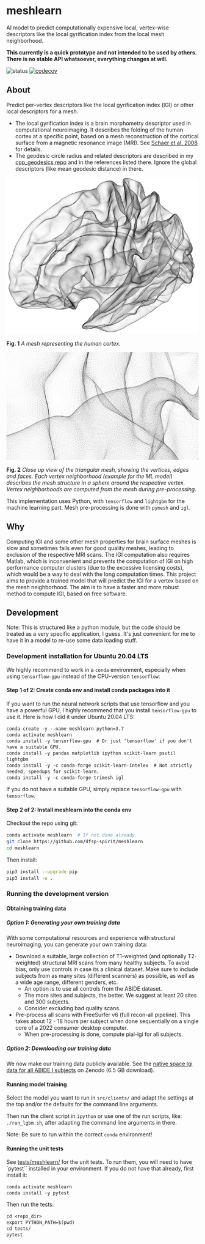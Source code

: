 # meshlearn
AI model to predict computationally expensive local, vertex-wise descriptors like the local gyrification index from the local mesh neighborhood.

**This currently is a quick prototype and not intended to be used by others. There is no stable API whatsoever, everything changes at will.**

![status](https://github.com/dfsp-spirit/meshlearn/actions/workflows/cov_test_workflow.yml/badge.svg)
[![codecov](https://codecov.io/github/dfsp-spirit/meshlearn/branch/main/graph/badge.svg?token=IX2WWVM0WV)](https://codecov.io/github/dfsp-spirit/meshlearn)


## About

Predict per-vertex descriptors like the local gyrification index (lGI) or other local descriptors for a mesh.

* The local gyrification index is a brain morphometry descriptor used in computational neuroimaging. It describes the folding of the human cortex at a specific point, based on a mesh reconstruction of the cortical surface from a magnetic resonance image (MRI). See [Schaer et al. 2008](https://doi.org/10.1109/TMI.2007.903576) for details.
* The geodesic circle radius and related descriptors are described in my [cpp_geodesics repo](https://github.com/dfsp-spirit/cpp_geodesics) and in the references listed there. Ignore the global descriptors (like mean geodesic distance) in there.


![Vis1](./web/brain_mesh_full.jpg?raw=true "Brain mesh, white surface.")

**Fig. 1** *A mesh representing the human cortex.*

![Vis2](./web/brain_mesh_vertices.jpg?raw=true "Brain mesh, zoomed view that shows the mesh structure.")

**Fig. 2** *Close up view of the triangular mesh, showing the vertices, edges and faces. Each vertex neighborhood (example for the ML model) describes the mesh structure in a sphere around the respective vertex. Vertex neighborhoods are computed from the mesh during pre-processing.*

This implementation uses Python, with `tensorflow` and `lightgbm` for the machine learning part. Mesh pre-processing is done with `pymesh` and `igl`.

## Why

Computing lGI and some other mesh properties for brain surface meshes is slow and sometimes fails even for good quality meshes, leading to exclusion of the respective MRI scans. The lGI computation also requires Matlab, which is inconvenient and prevents the computation of lGI on high performance computer clusters (due to the excessive licensing costs), which would be a way to deal with the long computation times. This project aims to provide a trained model that will predict the lGI for a vertex based on the mesh neighborhood. The aim is to have a faster and more robust method to compute lGI, based on free software.

## Development

Note: This is structured like a python module, but the code should be treated as a very specific application, I guess. It's just convenient for me to have it in a model to re-use some data loading stuff.


### Development installation for Ubuntu 20.04 LTS

We highly recommend to work in a `conda` environment, especially when using `tensorflow-gpu` instead of the CPU-version `tensorflow`:


#### Step 1 of 2: Create conda env and install conda packages into it

If you want to run the neural network scripts that use tensorflow and you have a powerful GPU, I highly recommend that you install `tensorflow-gpu` to use it. Here is how I did it under Ubuntu 20.04 LTS:

```shell
conda create -y --name meshlearn python=3.7
conda activate meshlearn
conda install -y tensorflow-gpu  # Or just 'tensorflow' if you don't have a suitable GPU.
conda install -y pandas matplotlib ipython scikit-learn psutil lightgbm
conda install -y -c conda-forge scikit-learn-intelex  # Not strictly needed, speedups for scikit-learn.
conda install -y -c conda-forge trimesh igl
```

If you do not have a suitable GPU, simply replace `tensorflow-gpu` with `tensorflow`.

#### Step 2 of 2: Install meshlearn into the conda env ####

Checkout the repo using git:

```bash
conda activate meshlearn  # If not done already.
git clone https://github.com/dfsp-spirit/meshlearn
cd meshlearn
```

Then install:

```bash
pip3 install --upgrade pip
pip3 install -e .
```

### Running the development version


#### Obtaining training data

##### Option 1: Generating your own training data

With some computational resources and experience with structural neuroimaging, you can generate your own training data:

* Download a suitable, large collection of T1-weighted (and optionally T2-weighted) structural MRI scans from many healthy subjects. To avoid bias, only use controls in case its a clinical dataset. Make sure to include subjects from as many sites (different scanners) as possible, as well as a wide age range, different genders, etc.
     - An option is to use all controls from the ABIDE dataset.
     - The more sites and subjects, the better. We suggest at least 20 sites and 300 subjects.
     - Consider excluding bad quality scans.
* Pre-process all scans with FreeSurfer v6 (full recon-all pipeline). This takes about 12 - 18 hours per subject when done sequentially on a single core of a 2022 consumer desktop computer.
     - When pre-processing is done, compute pial-lgi for all subjects.

##### Option 2: Downloading our training data

We now make our training data publicly available. See the [native space lgi data for all ABIDE I subjects](https://doi.org/10.5281/zenodo.7132610) on Zenodo (6.5 GB download).


#### Running model training

Select the model you want to run in `src/clients/` and adapt the settings at the top and/or the defaults for the command line arguments.

Then run the client script in `ipython` or use one of the run scripts, like: `./run_lgbm.sh`, after adapting the command line arguments in there.

Note: Be sure to run within the correct `conda` environment!


#### Running the unit tests

See [tests/meshlearn/](./tests/meshlearn/) for the unit tests. To run them, you will need to have `pytest`` installed in your environment. If you do not have that already, first install it:

```shell
conda activate meshlearn
conda install -y pytest
```
Then run the tests:

```shell
cd <repo_dir>
export PYTHON_PATH=$(pwd)
cd tests/
pytest
```
